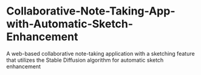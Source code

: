 # Collaborative-Note-Taking-App-with-Automatic-Sketch-Enhancement
A web-based collaborative note-taking application with a sketching feature that utilizes the Stable Diffusion algorithm for automatic sketch enhancement
